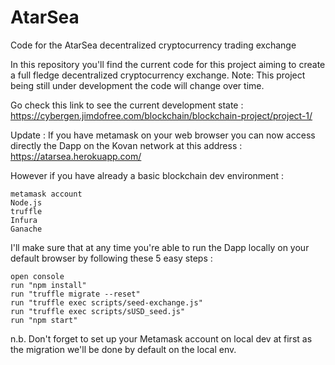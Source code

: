 # AtarSea

Code for the AtarSea decentralized cryptocurrency trading exchange

In this repository you'll find the current code for this project aiming to create a full fledge decentralized cryptocurrency exchange. Note: This project being still under development the code will change over time.

Go check this link to see the current development state : https://cybergen.jimdofree.com/blockchain/blockchain-project/project-1/

Update : If you have metamask on your web browser you can now access directly the Dapp on the Kovan network at this address : https://atarsea.herokuapp.com/


However if you have already a basic blockchain dev environment :

    metamask account
    Node.js
    truffle
    Infura
    Ganache

I'll make sure that at any time you're able to run the Dapp locally on your default browser by following these 5 easy steps :

    open console
    run "npm install"
    run "truffle migrate --reset"
    run "truffle exec scripts/seed-exchange.js"
    run "truffle exec scripts/sUSD_seed.js"
    run "npm start"

n.b. Don't forget to set up your Metamask account on local dev at first as the migration we'll be done by default on the local env.

